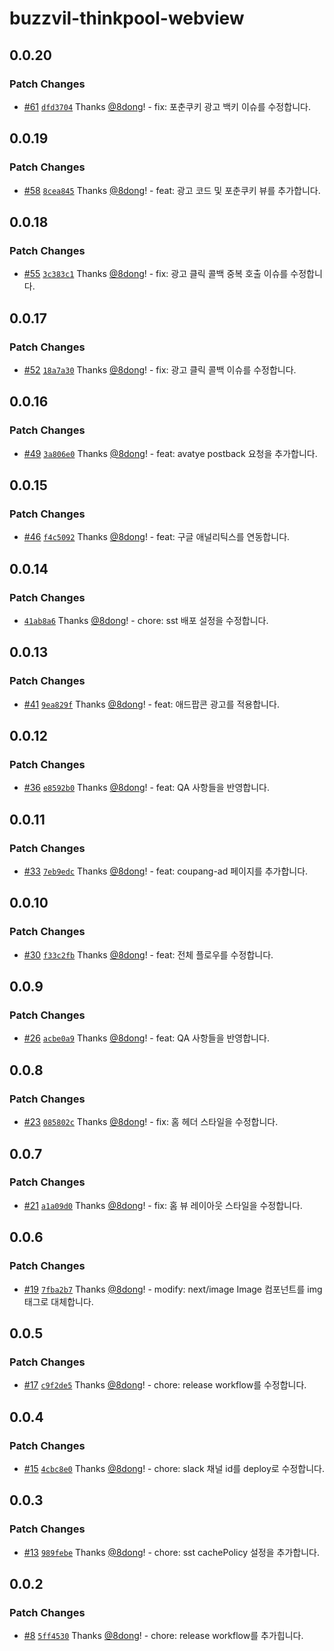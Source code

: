 # buzzvil-thinkpool-webview

## 0.0.20

### Patch Changes

- [#61](https://github.com/TENQUBE/aipicks-avabuzz/pull/61) [`dfd3704`](https://github.com/TENQUBE/aipicks-avabuzz/commit/dfd3704462cb7432a41c104890e00bac4794e947) Thanks [@8dong](https://github.com/8dong)! - fix: 포춘쿠키 광고 백키 이슈를 수정합니다.

## 0.0.19

### Patch Changes

- [#58](https://github.com/TENQUBE/aipicks-avabuzz/pull/58) [`8cea845`](https://github.com/TENQUBE/aipicks-avabuzz/commit/8cea845880f0d9c0d473ea5ec7f3becd2b6c5ab9) Thanks [@8dong](https://github.com/8dong)! - feat: 광고 코드 및 포춘쿠키 뷰를 추가합니다.

## 0.0.18

### Patch Changes

- [#55](https://github.com/TENQUBE/aipicks-avabuzz/pull/55) [`3c383c1`](https://github.com/TENQUBE/aipicks-avabuzz/commit/3c383c15bf29638e93c5f3516dc5bd4166ecc2e7) Thanks [@8dong](https://github.com/8dong)! - fix: 광고 클릭 콜백 중복 호출 이슈를 수정합니다.

## 0.0.17

### Patch Changes

- [#52](https://github.com/TENQUBE/aipicks-avabuzz/pull/52) [`18a7a30`](https://github.com/TENQUBE/aipicks-avabuzz/commit/18a7a30bb19ccc25729597ec26bde012cdde483b) Thanks [@8dong](https://github.com/8dong)! - fix: 광고 클릭 콜백 이슈를 수정합니다.

## 0.0.16

### Patch Changes

- [#49](https://github.com/TENQUBE/aipicks-avabuzz/pull/49) [`3a806e0`](https://github.com/TENQUBE/aipicks-avabuzz/commit/3a806e062cb26a4d7576a34f48f3a443dda16b3f) Thanks [@8dong](https://github.com/8dong)! - feat: avatye postback 요청을 추가합니다.

## 0.0.15

### Patch Changes

- [#46](https://github.com/TENQUBE/aipicks-avabuzz/pull/46) [`f4c5092`](https://github.com/TENQUBE/aipicks-avabuzz/commit/f4c5092d5c5a336b175f4fd0e1de4b7116638cb0) Thanks [@8dong](https://github.com/8dong)! - feat: 구글 애널리틱스를 연동합니다.

## 0.0.14

### Patch Changes

- [`41ab8a6`](https://github.com/TENQUBE/aipicks-avabuzz/commit/41ab8a6643bdd8ee3d4648a953036325fd9674a8) Thanks [@8dong](https://github.com/8dong)! - chore: sst 배포 설정을 수정합니다.

## 0.0.13

### Patch Changes

- [#41](https://github.com/TENQUBE/buzzvil-thinkpool-webview/pull/41) [`9ea829f`](https://github.com/TENQUBE/buzzvil-thinkpool-webview/commit/9ea829f7dd1490ebf68acfe531a9eaac02553642) Thanks [@8dong](https://github.com/8dong)! - feat: 애드팝콘 광고를 적용합니다.

## 0.0.12

### Patch Changes

- [#36](https://github.com/TENQUBE/buzzvil-thinkpool-webview/pull/36) [`e8592b0`](https://github.com/TENQUBE/buzzvil-thinkpool-webview/commit/e8592b0220f19a8c42721c41024557111f57f0fc) Thanks [@8dong](https://github.com/8dong)! - feat: QA 사항들을 반영합니다.

## 0.0.11

### Patch Changes

- [#33](https://github.com/TENQUBE/buzzvil-thinkpool-webview/pull/33) [`7eb9edc`](https://github.com/TENQUBE/buzzvil-thinkpool-webview/commit/7eb9edcba22a03192ea15b7caeea7d2d596e5ef5) Thanks [@8dong](https://github.com/8dong)! - feat: coupang-ad 페이지를 추가합니다.

## 0.0.10

### Patch Changes

- [#30](https://github.com/TENQUBE/buzzvil-thinkpool-webview/pull/30) [`f33c2fb`](https://github.com/TENQUBE/buzzvil-thinkpool-webview/commit/f33c2fbb35d99c848f424af030bd6c0e9f8f9c69) Thanks [@8dong](https://github.com/8dong)! - feat: 전체 플로우를 수정합니다.

## 0.0.9

### Patch Changes

- [#26](https://github.com/TENQUBE/buzzvil-thinkpool-webview/pull/26) [`acbe0a9`](https://github.com/TENQUBE/buzzvil-thinkpool-webview/commit/acbe0a9e82be662bd907a3f08c6c9c1789da81d2) Thanks [@8dong](https://github.com/8dong)! - feat: QA 사항들을 반영합니다.

## 0.0.8

### Patch Changes

- [#23](https://github.com/TENQUBE/buzzvil-thinkpool-webview/pull/23) [`085802c`](https://github.com/TENQUBE/buzzvil-thinkpool-webview/commit/085802c6057aad2e00775691b732ba1bd94c81f2) Thanks [@8dong](https://github.com/8dong)! - fix: 홈 헤더 스타일을 수정합니다.

## 0.0.7

### Patch Changes

- [#21](https://github.com/TENQUBE/buzzvil-thinkpool-webview/pull/21) [`a1a09d0`](https://github.com/TENQUBE/buzzvil-thinkpool-webview/commit/a1a09d05aaf497cb21abd23e476d5108c4aebc6a) Thanks [@8dong](https://github.com/8dong)! - fix: 홈 뷰 레이아웃 스타일을 수정합니다.

## 0.0.6

### Patch Changes

- [#19](https://github.com/TENQUBE/buzzvil-thinkpool-webview/pull/19) [`7fba2b7`](https://github.com/TENQUBE/buzzvil-thinkpool-webview/commit/7fba2b73fa1175d17be7bdac6b9e1ac8e5c66372) Thanks [@8dong](https://github.com/8dong)! - modify: next/image Image 컴포넌트를 img 태그로 대체합니다.

## 0.0.5

### Patch Changes

- [#17](https://github.com/TENQUBE/buzzvil-thinkpool-webview/pull/17) [`c9f2de5`](https://github.com/TENQUBE/buzzvil-thinkpool-webview/commit/c9f2de5da845cf002339d83438e91150c9ddf6e9) Thanks [@8dong](https://github.com/8dong)! - chore: release workflow를 수정합니다.

## 0.0.4

### Patch Changes

- [#15](https://github.com/TENQUBE/buzzvil-thinkpool-webview/pull/15) [`4cbc8e0`](https://github.com/TENQUBE/buzzvil-thinkpool-webview/commit/4cbc8e03a2ab948545e2da5df6a6a06668ac2546) Thanks [@8dong](https://github.com/8dong)! - chore: slack 채널 id를 deploy로 수정합니다.

## 0.0.3

### Patch Changes

- [#13](https://github.com/TENQUBE/buzzvil-thinkpool-webview/pull/13) [`989febe`](https://github.com/TENQUBE/buzzvil-thinkpool-webview/commit/989febe79bccc7884ed0c76f012ce02ebcc9cf8c) Thanks [@8dong](https://github.com/8dong)! - chore: sst cachePolicy 설정을 추가합니다.

## 0.0.2

### Patch Changes

- [#8](https://github.com/TENQUBE/buzzvil-thinkpool-webview/pull/8) [`5ff4530`](https://github.com/TENQUBE/buzzvil-thinkpool-webview/commit/5ff45305905ef6140451fe209c251de1f940b42f) Thanks [@8dong](https://github.com/8dong)! - chore: release workflow를 추가힙니다.
